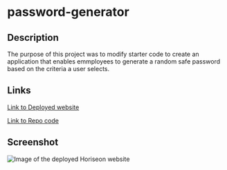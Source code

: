 # password-generator

## Description
The purpose of this project was to modify starter code to create an application that 
enables emmployees to generate a random safe password based on the criteria a user selects. 
## Links

<p>
<a href="https://saeeda14.github.io/password-generator/"> Link to Deployed website </a>
</p>

<p>
<a href="https://github.com/Saeeda14/password-generator.git"> Link to Repo code </a>
</p>

## Screenshot
<img src="./assets/images/horiseon.jpg" alt="Image of the deployed Horiseon website">